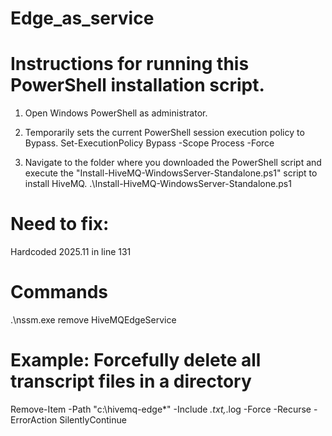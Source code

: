 # Edge_as_service


# Instructions for running this PowerShell installation script.

 1) Open Windows PowerShell as administrator.

 2) Temporarily sets the current PowerShell session execution policy to Bypass.
 Set-ExecutionPolicy Bypass -Scope Process -Force

 3) Navigate to the folder where you downloaded the PowerShell script and execute the "Install-HiveMQ-WindowsServer-Standalone.ps1" script to install HiveMQ.
 .\Install-HiveMQ-WindowsServer-Standalone.ps1

# Need to fix:
Hardcoded 2025.11 in line 131

# Commands
 .\nssm.exe remove HiveMQEdgeService


 # Example: Forcefully delete all transcript files in a directory
Remove-Item -Path "c:\hivemq-edge\*" -Include *.txt,*.log -Force -Recurse -ErrorAction SilentlyContinue